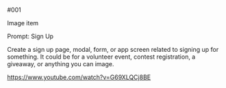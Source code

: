 #001

Image item

Prompt: Sign Up

Create a sign up page, modal, form, or app screen related to signing up for something. It could be for a volunteer event, contest registration, a giveaway, or anything you can image.

https://www.youtube.com/watch?v=G69XLQCj8BE
